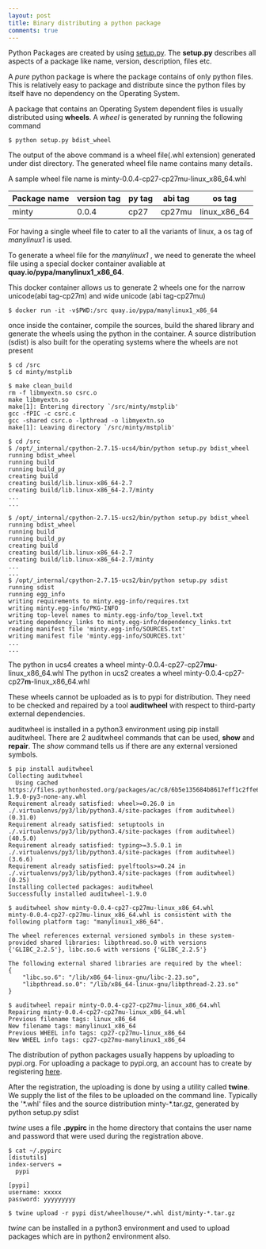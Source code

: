```yaml
---
layout: post
title: Binary distributing a python package
comments: true
---
```


Python Packages are created by using <a href="https://github.com/raghavan97/python_programs/blob/master/packaging/setup.py">setup.py</a>. The **setup.py** describes all aspects of a package like name, version, description, files etc.

A *pure* python package is where the package contains of only python files. This is relatively easy to package and distribute since the python files by itself have no dependency on the Operating System.

A package that contains an Operating System dependent files is usually distributed using **wheels**. A *wheel* is generated by running the following command

```console
$ python setup.py bdist_wheel
```

The output of the above command is a wheel file(.whl extension) generated under dist directory. The generated wheel file name contains many details.

A sample wheel file name is minty-0.0.4-cp27-cp27mu-linux_x86_64.whl

| Package name | version tag |py tag|abi tag |os tag       |
|--------------|-------------|------|--------|-------------|
| minty        | 0.0.4       |cp27  |cp27mu  |linux_x86_64 |

For having a single wheel file to cater to all the variants of linux, a os tag of *manylinux1* is used.

To generate a wheel file for the *manylinux1* , we need to generate the wheel file using a special docker container avaliable at **quay.io/pypa/manylinux1_x86_64**.

This docker container allows us to generate 2 wheels one for the narrow unicode(abi tag-cp27m) and wide unicode (abi tag-cp27mu)


```console
$ docker run -it -v$PWD:/src quay.io/pypa/manylinux1_x86_64
```
once inside the container, compile the sources, build the shared library and generate the wheels using the python in the container. A source distribution (sdist) is also built for the operating systems where the wheels are not present

```console
$ cd /src
$ cd minty/mstplib

$ make clean_build
rm -f libmyextn.so csrc.o
make libmyextn.so
make[1]: Entering directory `/src/minty/mstplib'
gcc -fPIC -c csrc.c
gcc -shared csrc.o -lpthread -o libmyextn.so
make[1]: Leaving directory `/src/minty/mstplib'

$ cd /src
$ /opt/_internal/cpython-2.7.15-ucs4/bin/python setup.py bdist_wheel
running bdist_wheel
running build
running build_py
creating build
creating build/lib.linux-x86_64-2.7
creating build/lib.linux-x86_64-2.7/minty
...
...

$ /opt/_internal/cpython-2.7.15-ucs2/bin/python setup.py bdist_wheel
running bdist_wheel
running build
running build_py
creating build
creating build/lib.linux-x86_64-2.7
creating build/lib.linux-x86_64-2.7/minty
...
...
$ /opt/_internal/cpython-2.7.15-ucs2/bin/python setup.py sdist
running sdist
running egg_info
writing requirements to minty.egg-info/requires.txt
writing minty.egg-info/PKG-INFO
writing top-level names to minty.egg-info/top_level.txt
writing dependency_links to minty.egg-info/dependency_links.txt
reading manifest file 'minty.egg-info/SOURCES.txt'
writing manifest file 'minty.egg-info/SOURCES.txt'
...
...

```

The python in ucs4 creates a wheel minty-0.0.4-cp27-cp27**mu**-linux_x86_64.whl
The python in ucs2 creates a wheel minty-0.0.4-cp27-cp27**m**-linux_x86_64.whl

These wheels cannot be uploaded as is to pypi for distribution. They need to be checked and repaired by a tool **auditwheel** with respect to third-party external dependencies.

auditwheel is installed in a python3 environment using pip install auditwheel.  There are 2 auditwheel commands that can be used,  **show**  and **repair**. The *show* command tells us if there are any external versioned symbols.

```console
$ pip install auditwheel
Collecting auditwheel
  Using cached https://files.pythonhosted.org/packages/ac/c8/6b5e135684b8617eff1c2ffe6ac509837de904b852df682d1cd1c15235e8/auditwheel-1.9.0-py3-none-any.whl
Requirement already satisfied: wheel>=0.26.0 in ./.virtualenvs/py3/lib/python3.4/site-packages (from auditwheel) (0.31.0)
Requirement already satisfied: setuptools in ./.virtualenvs/py3/lib/python3.4/site-packages (from auditwheel) (40.5.0)
Requirement already satisfied: typing>=3.5.0.1 in ./.virtualenvs/py3/lib/python3.4/site-packages (from auditwheel) (3.6.6)
Requirement already satisfied: pyelftools>=0.24 in ./.virtualenvs/py3/lib/python3.4/site-packages (from auditwheel) (0.25)
Installing collected packages: auditwheel
Successfully installed auditwheel-1.9.0

$ auditwheel show minty-0.0.4-cp27-cp27mu-linux_x86_64.whl 
minty-0.0.4-cp27-cp27mu-linux_x86_64.whl is consistent with the
following platform tag: "manylinux1_x86_64".

The wheel references external versioned symbols in these system-
provided shared libraries: libpthread.so.0 with versions
{'GLIBC_2.2.5'}, libc.so.6 with versions {'GLIBC_2.2.5'}

The following external shared libraries are required by the wheel:
{
    "libc.so.6": "/lib/x86_64-linux-gnu/libc-2.23.so",
    "libpthread.so.0": "/lib/x86_64-linux-gnu/libpthread-2.23.so"
}

$ auditwheel repair minty-0.0.4-cp27-cp27mu-linux_x86_64.whl 
Repairing minty-0.0.4-cp27-cp27mu-linux_x86_64.whl
Previous filename tags: linux_x86_64
New filename tags: manylinux1_x86_64
Previous WHEEL info tags: cp27-cp27mu-linux_x86_64
New WHEEL info tags: cp27-cp27mu-manylinux1_x86_64

```

The distribution of python packages usually happens by uploading to pypi.org. For uploading a package to pypi.org, an account has to create by registering <a href="https://pypi.org/account/register/">here</a>. 

After the registration, the uploading is done by using a utility called **twine**. We supply the list of the files to be uploaded on the command line. Typically the '\*.whl' files and the source distribution minty-\*.tar.gz, generated by python setup.py sdist

*twine* uses a file **.pypirc** in the home directory that contains the user name and password that were used during the registration above.

```console
$ cat ~/.pypirc 
[distutils]
index-servers =
  pypi

[pypi]
username: xxxxx
password: yyyyyyyyy

$ twine upload -r pypi dist/wheelhouse/*.whl dist/minty-*.tar.gz
```
*twine* can be installed in a python3 environment and used to upload packages which are in python2 environment also.

